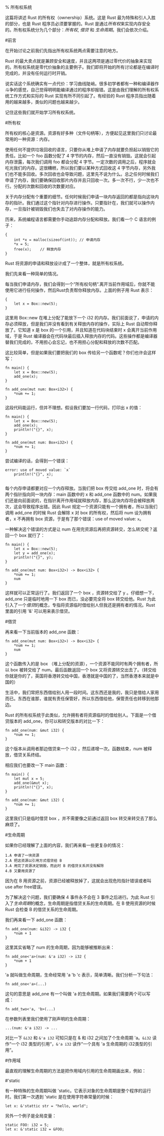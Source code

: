 % 所有权系统

这篇将讲述 Rust 的所有权（ownership）系统。这是 Rust 最为特殊和引人入胜的部分，也是 Rust 程序员必须要掌握的。Rust 是通过*所有权*来实现内存安全的。所有权系统分为几个部分：*所有权*, *借贷* 和 *生命周期*。我们会依次介绍。

#前言

在开始讨论之前我们先指出所有权系统两点需要注意的地方。

Rust 的最大卖点就是兼顾安全和速度，并且这两项是通过零代价的抽象来实现的。所有权系统是零代价抽象的主要例子。我们即将开始的所有讨论都是在编译时完成的，并没有任何运行时开销。

说实话这个系统确实有一点代价：学习曲线陡峭。很多初学者都有一种和编译器作斗争的感觉，自己觉得明明能编译通过的程序却报错。这是由我们理解的所有权系统工作方式和实际的 Rust 实现有所不同引起了。有经验的 Rust 程序员指出随着用的越来越多，类似的问题也越来越少。

记住这些我们就开始学习所有权系统。

#所有权

所有权的核心是资源。资源有好多种（文件句柄等），方便起见这里我们只讨论最常用的一种资源：内存。

使用任何不提供垃圾回收的语言，只要你从堆上申请了内存就要负担起以销毁它的责任。比如一个 foo 函数分配了 4 字节的内存，然后一直没有销毁。这就会引起内存泄露，每次我们调用 foo 都会分配 4 字节。一定次数的调用之后，程序就会吃光我们的内存。这很糟糕，所以我们要以某种方式回收这 4 字节内存，另外我们也不能多回收。多次回收也会导致问题，这里先不说为什么。总之任何时候我们申请了内存，我们要确保回收那片内存并且只回收一次。多一次不行，少一次也不行。分配的次数和回收的次数要对应。

关于内存分配有个重要的细节。任何时候我们申请一块内存返回的都是指向这块内存的指针。我们通过这个指针对内存进行操作。只要指针在，我们就可以操作内存，一旦指针被销毁我们也失去了对内存操作的能力。

历来，系统编程语言都需要你手动追踪内存分配和释放。我们看一个 C 语言的例子：

	{
		int *x = malloc(sizeof(int)); // 申请内存
		*x = 5;
		free(x);	// 释放内存
	}

Rust 将资源的申请和释放设计成了一个整体，就是所有权系统。

我们先来看一种简单的情况。

每当我们申请内存，我们会得到一个“所有权句柄“.离开当前作用域后，你就不能使用它进行任何操作，然后Rust负责帮你释放内存。上面的例子用 Rust 表示：

	{
		let x = Box::new(5);
	}
	
这里用 Box::new 在堆上分配了能放下一个 i32 的内存。我们前面说了，申请的内存必须释放，但是我们并没有看到有关释放内存的操作，实际上 Rust 自动帮你释放了。它知道 x 是 box 的一个引用，并且知道在代码块结束时 x 会离开当前作用域，于是 Rust 编译器会在代码块最后插入释放内存的代码。这些操作都是编译器替我们完成的，不用担心会忘记，也不用担心分配和释放的次数不匹配。

这比较简单，但是如果我们要把我们的 box 传给另一个函数呢？你们也许会这样写：

	fn main() {
    	let x = Box::new(5);
    	add_one(x);
	}

	fn add_one(mut num: Box<i32>) {
    	*num += 1;
	}
	
这段代码能运行，但并不理想。假设我们要加一行代码，打印出 x 的值：

	fn main() {
    	let x = Box::new(5);
    	add_one(x);
    	println!("{}", x);
	}

	fn add_one(mut num: Box<i32>) {
    	*num += 1;
	}
	
尝试编译的话，会得到一个错误：
	
	error: use of moved value: `x`
   		println!("{}", x);
                       ^
                  
每个内存申请都要对应一个内存释放。当我们把 box 传交给 add_one 时，将会有两个指针指向同一块内存：main 函数中的 x 和 add_one 函数中的 num。如果我们还是向前面说的，在指针离开作用域就释放内存，那么这块内存将会被释放两次，这会导致程序出错。因此 Rust 规定一个资源只能有一个拥有者，所以当我们调用 add_one 的时候 Rust 会解除 x 对 box 的所有权，然后将 num 设为拥有者，x 不再拥有 box 资源，于是有了那个错误：use of moved value: `x`。

一种解决这个错误的方式是让 num 在用完资源后再把资源转交，怎么转交呢？返回一个 box 就行了：

	fn main() {
    	let x = Box::new(5);
    	let y = add_one(x);
    	println!("{}", y);
	}

	fn add_one(mut num: Box<i32>) -> Box<i32> {
    	*num += 1;
    	num
	}

这样就可以正常运行了。我们返回了一个 box ，资源转交给了 y 。仔细想一下， add_one 只是临时地用一下 box 而已，没必要完全将 box 转交给他。Rust 为此引入了一个*借贷*的概念，专指将资源临时借给别人但我还是拥有者的情况。Rust 里面的引用 '&' 可以用来表示借贷。

#借贷

再来看一下当前版本的 add_one 函数：

	fn add_one(mut num: Box<i32>) -> Box<i32> {
    	*num += 1;
    	num
	}
	
这个函数传入的是 box （堆上分配的资源），一个资源不能同时有两个拥有者，所以 box 被转交给了 num。最后函数返回一个 box 又将资源转交出去了。（转交给你就是你的了，英国将香港转交给中国，香港就是中国的了，当然香港本来就是中国的）

生活中，我们常把东西借给别人用一段时间。这东西还是我的，我只是借给人家用而已。东西在谁那，谁就有责任保管好，所以东西借给他，保管责任也转移到他那边。

Rust 的所有权系统于此类似，允许拥有者将资源临时的借给别人。下面是一个借贷版本的 add_one，你可以和转交版本的对比一下：

	fn add_one(num: &mut i32) {
    	*num += 1;
	}
	
这个版本从调用者那边借贷来一个 i32 ，然后递增一次。函数结束，num 被释放，借贷关系终结。

相应我们也要改一下 main 函数：

	fn main() {
    	let mut x = 5;
    	add_one(&mut x);
    	println!("{}", x);
	}

	fn add_one(num: &mut i32) {
    	*num += 1;
	}
	
这里我们只是临时借贷 box ，并不需要像之前通过返回 box 转交来转交去了那么麻烦了。

#生命周期

如果你已经理解了上面的内容，我们再来看一些更复杂的情况：

	1.A 申请了一块资源
	2.A 把这资源以引用方式借贷给 B
	3.A 用完了资源决定销毁，而此时 B 的借贷关系并没有解除
	4.B 又要用资源了
	
因为在 B 用资源之前，资源已经被释放掉了，这就会出现危险指针错误或者叫 use after free错误。

为了解决这个问题，我们要确保 4 事件永不会在 3 事件之后进行。为此 Rust 引入了*生命周期*的概念，生命周期是指借贷关系的生命周期。在 B 使用资源的时候 Rust 会检查 B 的借贷关系的生命周期。

我们再来看一下 add_one 函数：

	fn add_one(num: &i32) -> i32 {
    	*num + 1
	}

这里其实省略了 num 的生命周期，因为能够被推断出来：

	fn add_one<'a>(num: &'a i32) -> i32 {
    	*num + 1
	}
	
'a 就叫做生命周期，生命经常用 'a 'b 'c 表示，简单清晰。我们分析一下句法：

	fn add_one<'a>(...)
	
这句的意思是 add_one 有一个叫做 'a 的生命周期。如果我们需要两个可以写成：

	fn add_two<'a, 'b>(...)
	
在参数列表里我们使用了刚声明的生命周期：

	...(num: &'a i32) -> ...
	
对比一下 `&i32` 和 `&'a i32` 可知只是在 & 和 i32 之间加了个生命周期 'a。`&i32` 读作“一个 i32 类型的引用“，`&'a i32` 读作“一个具有 'a 生命周期的 i32类型的引用”。

#作用域

最直观的理解生命周期的方法是把作用域内引用的生命周期画出来，例如：

	
#'static

有一种特殊的生命周期叫做 'static。它表示对象的生命周期是整个程序的运行时。我们第一次遇到 'static 是在使用字符串常量的时候：

	let x: &'stattic str = "hello, world";
	
另外一个例子是全局变量：

	static FOO: i32 = 5;
	let x: &'static i32 = &FOO;
